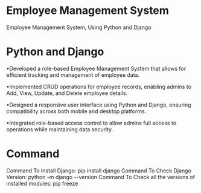 # Employee Management System
Employee Management System, Using Python and Django

# Python and Django
•Developed a role-based Employee Management System that allows for efficient tracking and management of employee data.

•Implemented CRUD operations for employee records, enabling admins to Add, View, Update, and Delete employee details.

•Designed a responsive user interface using Python and Django, ensuring compatibility across both mobile and desktop platforms.

•Integrated role-based access control to allow admins full access to operations while maintaining data security.
# Command 
Command To Install Django:
pip install django
Command To Check Django Version:
python -m django --version
Command To Check all the versions of installed modules:
pip freeze


